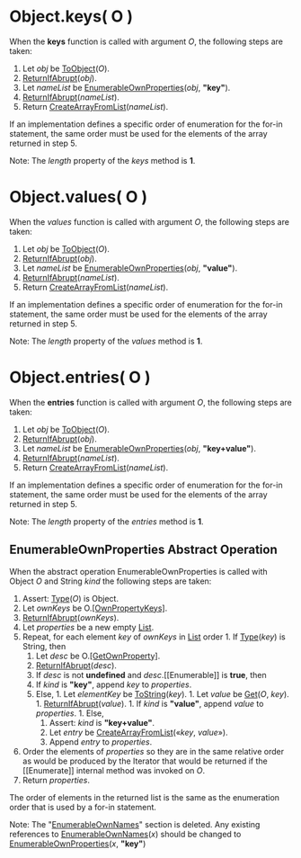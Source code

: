 # Object.keys( O )

When the **keys** function is called with argument *O*, the following steps are taken:
  1. Let *obj* be [ToObject][to-object](*O*).
  1. [ReturnIfAbrupt][return-if-abrupt](*obj*).
  1. Let *nameList* be [EnumerableOwnProperties][enumerable-own-properties](*obj*, **"key"**).
  1. [ReturnIfAbrupt][return-if-abrupt](*nameList*).
  1. Return [CreateArrayFromList][create-array-from-list](*nameList*).

If an implementation defines a specific order of enumeration for the for-in statement, the same order must be used for the elements of the array returned in step 5.

Note: The *length* property of the *keys* method is **1**.

# Object.values( O )

When the *values* function is called with argument *O*, the following steps are taken:
  1. Let *obj* be [ToObject][to-object](*O*).
  1. [ReturnIfAbrupt][return-if-abrupt](*obj*).
  1. Let *nameList* be [EnumerableOwnProperties][enumerable-own-properties](*obj*, **"value"**).
  1. [ReturnIfAbrupt][return-if-abrupt](*nameList*).
  1. Return [CreateArrayFromList][create-array-from-list](*nameList*).

If an implementation defines a specific order of enumeration for the for-in statement, the same order must be used for the elements of the array returned in step 5.

Note: The *length* property of the *values* method is **1**.

# Object.entries( O )

When the **entries** function is called with argument *O*, the following steps are taken:
  1. Let *obj* be [ToObject][to-object](*O*).
  1. [ReturnIfAbrupt][return-if-abrupt](*obj*).
  1. Let *nameList* be [EnumerableOwnProperties][enumerable-own-properties](*obj*, **"key+value"**).
  1. [ReturnIfAbrupt][return-if-abrupt](*nameList*).
  1. Return [CreateArrayFromList][create-array-from-list](*nameList*).

If an implementation defines a specific order of enumeration for the for-in statement, the same order must be used for the elements of the array returned in step 5.

Note: The *length* property of the *entries* method is **1**.

## EnumerableOwnProperties Abstract Operation

When the abstract operation EnumerableOwnProperties is called with Object *O* and String *kind* the following steps are taken:
  1. Assert: [Type][type](*O*) is Object.
  1. Let *ownKeys* be O.[[OwnPropertyKeys]]().
  1. [ReturnIfAbrupt][return-if-abrupt](*ownKeys*).
  1. Let *properties* be a new empty [List][list].
  1. Repeat, for each element *key* of *ownKeys* in [List][list] order
    1. If [Type][type](*key*) is String, then
      1. Let *desc* be O.[[GetOwnProperty]](*key*).
      1. [ReturnIfAbrupt][return-if-abrupt](*desc*).
      1. If *desc* is not **undefined** and *desc*.[[Enumerable]] is **true**, then
        1. If *kind* is **"key"**, append *key* to *properties*.
        1. Else,
          1. Let *elementKey* be [ToString][to-string](*key*).
          1. Let *value* be [Get][get](*O*, *key*).
          1. [ReturnIfAbrupt][return-if-abrupt](*value*).
          1. If *kind* is **"value"**, append *value* to *properties*.
          1. Else,
            1. Assert: *kind* is **"key+value"**.
            1. Let *entry* be [CreateArrayFromList][create-array-from-list](&laquo;*key*, *value*&raquo;).
            1. Append *entry* to *properties*.
  1. Order the elements of *properties* so they are in the same relative order as would be produced by the Iterator that would be returned if the [[Enumerate]] internal method was invoked on *O*.
  1. Return *properties*.

The order of elements in the returned list is the same as the enumeration order that is used by a for-in statement.

Note: The "[EnumerableOwnNames][enumerable-own-names]" section is deleted. Any existing references to [EnumerableOwnNames][enumerable-own-names](*x*) should be changed to [EnumerableOwnProperties][enumerable-own-properties](*x*, **"key"**)

[return-if-abrupt]: http://www.ecma-international.org/ecma-262/6.0/index.html#sec-returnifabrupt
[to-object]: http://www.ecma-international.org/ecma-262/6.0/index.html#sec-toobject
[to-string]: http://www.ecma-international.org/ecma-262/6.0/index.html#sec-tostring
[list]: http://www.ecma-international.org/ecma-262/6.0/#sec-list-and-record-specification-type
[get]: http://www.ecma-international.org/ecma-262/6.0/index.html#sec-get-o-p
[type]: http://www.ecma-international.org/ecma-262/6.0/#sec-ecmascript-data-types-and-values
[enumerable-own-names]: http://www.ecma-international.org/ecma-262/6.0/#sec-enumerableownnames
[enumerable-own-properties]: #enumerableownproperties
[create-array-from-list]: http://www.ecma-international.org/ecma-262/6.0/index.html#sec-createarrayfromlist
